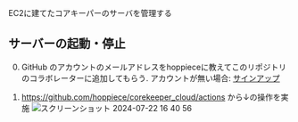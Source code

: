 EC2に建てたコアキーパーのサーバを管理する

## サーバーの起動・停止
0. GitHub のアカウントのメールアドレスをhoppieceに教えてこのリポジトリのコラボレーターに追加してもらう. アカウントが無い場合: [サインアップ](https://github.com/signup)

1. https://github.com/hoppiece/corekeeper_cloud/actions から↓の操作を実施
![スクリーンショット 2024-07-22 16 40 56](https://github.com/user-attachments/assets/44412708-5b61-4705-955e-6d1946f2b2a1)
